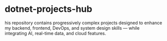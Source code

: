 # dotnet-projects-hub
his repository contains progressively complex projects designed to enhance my backend, frontend, DevOps, and system design skills — while integrating AI, real-time data, and cloud features.
